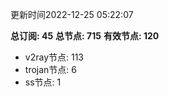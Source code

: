 更新时间2022-12-25 05:22:07

**总订阅: 45**
**总节点: 715**
**有效节点: 120**
- v2ray节点: 113
- trojan节点: 6
- ss节点: 1
